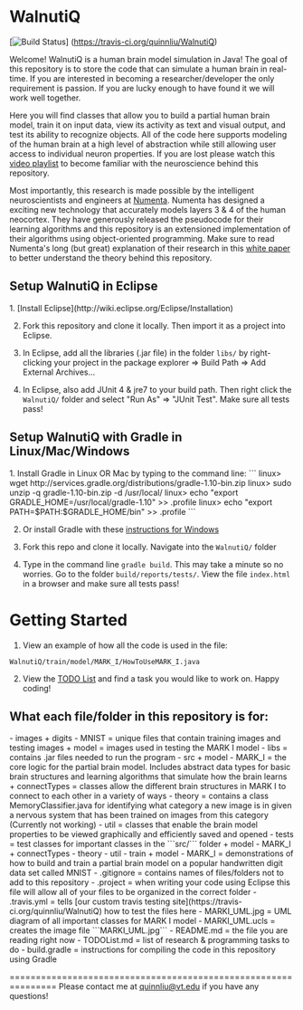 WalnutiQ 
========

[![Build Status](https://travis-ci.org/quinnliu/WalnutiQ.png)]
(https://travis-ci.org/quinnliu/WalnutiQ)

Welcome! WalnutiQ is a human brain model simulation in Java! 
The goal of this repository is to store the code that can 
simulate a human brain in real-time. If you are interested in 
becoming a researcher/developer the only requirement is passion.
If you are lucky enough to have found it we will work well together.
 
Here you will find classes that allow you to build a partial 
human brain model, train it on input data, view its activity 
as text and visual output, and test its ability to recognize 
objects. All of the code here supports modeling of the human 
brain at a high level of abstraction while still allowing user
access to individual neuron properties. If you are lost please 
watch this [video playlist](http://www.youtube.com/playlist?list=PLPXsMt57rLtgddN0NQEmXP-FbF6wt2O-f) 
to become familiar with the neuroscience behind this repository.

Most importantly, this research is made possible by the intelligent
neuroscientists and engineers at [Numenta](http://numenta.org/). 
Numenta has designed a exciting new technology that accurately models 
layers 3 & 4 of the human neocortex. They have generously released 
the pseudocode for their learning algorithms and this repository is an 
extensioned implementation of their algorithms using object-oriented 
programming. Make sure to read Numenta's long (but great) explanation 
of their research in this [white paper](https://db.tt/FuQWQuwE) 
to better understand the theory behind this repository.

<h2>Setup WalnutiQ in Eclipse</h2>
1. [Install Eclipse](http://wiki.eclipse.org/Eclipse/Installation)

2. Fork this repository and clone it locally. Then import it as a 
project into Eclipse.

3. In Eclipse, add all the libraries (.jar file) in the folder 
```libs/``` by right-clicking your project in the package explorer 
=> Build Path => Add External Archives...

4. In Eclipse, also add JUnit 4 & jre7 to your build path. Then 
right click the ```WalnutiQ/``` folder and select "Run As" => 
"JUnit Test". Make sure all tests pass!
  
<h2>Setup WalnutiQ with Gradle in Linux/Mac/Windows</h2>
1. Install Gradle in Linux OR Mac by typing to the command line:
```
linux> wget http://services.gradle.org/distributions/gradle-1.10-bin.zip
linux> sudo unzip -q gradle-1.10-bin.zip -d /usr/local/
linux> echo "export GRADLE_HOME=/usr/local/gradle-1.10" >> .profile
linux> echo "export PATH=$PATH:$GRADLE_HOME/bin" >> .profile
```

2. Or install Gradle with these [instructions for Windows](https://db.tt/DMF3ww2D)

3. Fork this repo and clone it locally. Navigate into the ```WalnutiQ/``` folder

4. Type in the command line ```gradle build```. This may take a minute so no worries.
Go to the folder ```build/reports/tests/```. View the file ```index.html``` in 
a browser and make sure all tests pass!

Getting Started
===============

1. View an example of how all the code is used in the file: 
```
WalnutiQ/train/model/MARK_I/HowToUseMARK_I.java
```

2. View the [TODO List](./TODOList.md) and find a task you 
would like to work on. Happy coding!

<h2>What each file/folder in this repository is for:</h2>
  - images
      + digits
          - MNIST = unique files that contain training images and testing images
      + model = images used in testing the MARK I model
  - libs = contains .jar files needed to run the program
  - src
      + model
          - MARK_I = the core logic for the partial brain model. Includes abstract data types
          			 for basic brain structures and learning algorithms that simulate how 
          			 the brain learns
            + connectTypes = classes allow the different brain structures in MARK I to 
                             connect to each other in a variety of ways
          - theory = contains a class MemoryClassifier.java for identifying what
                     category a new image is in given a nervous system that has been 
                     trained on images from this category (Currently not working)
          - util = classes that enable the brain model properties to be viewed
                   graphically and efficiently saved and opened
  - tests = test classes for important classes in the ```src/``` folder
      + model
          - MARK_I
            + connectTypes
          - theory 
          - util 
  - train  
      + model
          - MARK_I = demonstrations of how to build and train a partial brain model
                     on a popular handwritten digit data set called MNIST
  - .gitignore = contains names of files/folders not to add to this repository
  - .project = when writing your code using Eclipse this file will allow all of
               your files to be organized in the correct folder
  - .travis.yml = tells [our custom travis testing site](https://travis-ci.org/quinnliu/WalnutiQ) 
    how to test the files here
  - MARKI_UML.jpg = UML diagram of all important classes for MARK I model
  - MARKI_UML.ucls = creates the image file ```MARKI_UML.jpg```
  - README.md = the file you are reading right now
  - TODOList.md = list of research & programming tasks to do
  - build.gradle = instructions for compiling the code in this repository using Gradle

===============================================================
Please contact me at quinnliu@vt.edu if you have any questions! 